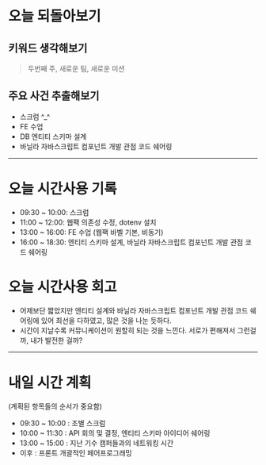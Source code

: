 # 오늘 되돌아보기

## 키워드 생각해보기
> 두번째 주, 새로운 팀, 새로운 미션

## 주요 사건 추출해보기
- 스크럼 ^_^
- FE 수업
- DB 엔티티 스키마 설계
- 바닐라 자바스크립트 컴포넌트 개발 관점 코드 쉐어링

---

# 오늘 시간사용 기록
- 09:30 ~ 10:00: 스크럼
- 11:00 ~ 12:00: 웹팩 의존성 수정, dotenv 설치
- 13:00 ~ 16:00: FE 수업 (웹팩 바벨 기본, 비동기)
- 16:00 ~ 18:30: 엔티티 스키마 설계, 바닐라 자바스크립트 컴포넌트 개발 관점 코드 쉐어링


# 오늘 시간사용 회고
- 어제보단 짧았지만 엔티티 설계와 바닐라 자바스크립트 컴포넌트 개발 관점 코드 쉐어링에 있어 최선을 다하였고, 많은 것을 나눈 듯하다.
- 시간이 지날수록 커뮤니케이션이 원할히 되는 것을 느낀다. 서로가 편해져서 그런걸까, 내가 발전한 걸까?

---

# 내일 시간 계획
(계획된 항목들의 순서가 중요함)
- 09:30 ~ 10:00 : 조별 스크럼
- 10:00 ~ 11:30 : API 회의 및 결정, 엔티티 스키마 아이디어 쉐어링
- 13:00 ~ 15:00 : 지난 기수 캠퍼들과의 네트워킹 시간
- 이후 : 프론트 개괄적인 페어프로그래밍
